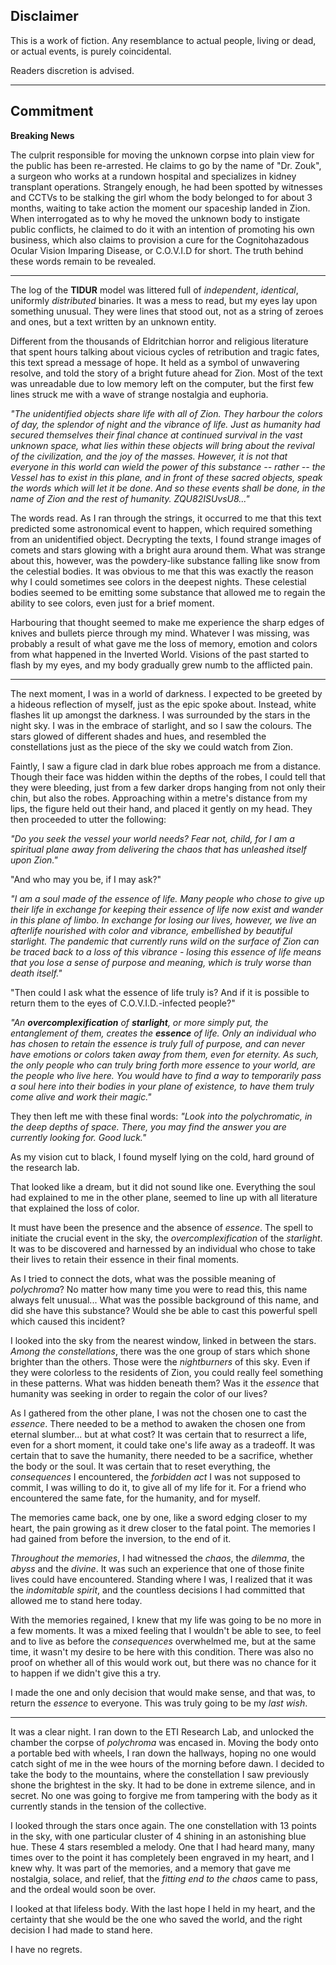 ## Disclaimer

This is a work of fiction. Any resemblance to actual people, living or dead, or actual events, is purely coincidental.

Readers discretion is advised.

---

## Commitment

**Breaking News**

The culprit responsible for moving the unknown corpse into plain view for the public has been re-arrested. He claims to go by the name of "Dr. Zouk", a surgeon who works at a rundown hospital and specializes in kidney transplant operations. Strangely enough, he had been spotted by witnesses and CCTVs to be stalking the girl whom the body belonged to for about 3 months, waiting to take action the moment our spaceship landed in Zion. When interrogated as to why he moved the unknown body to instigate public conflicts, he claimed to do it with an intention of promoting his own business, which also claims to provision a cure for the Cognitohazadous Ocular Vision Imparing Disease, or C.O.V.I.D for short. The truth behind these words remain to be revealed.

---

The log of the **TIDUR** model was littered full of *independent*, *identical*, uniformly *distributed* binaries. It was a mess to read, but my eyes lay upon something unusual. They were lines that stood out, not as a string of zeroes and ones, but a text written by an unknown entity.

Different from the thousands of Eldritchian horror and religious literature that spent hours talking about vicious cycles of retribution and tragic fates, this text spread a message of hope. It held as a symbol of unwavering resolve, and told the story of a bright future ahead for Zion. Most of the text was unreadable due to low memory left on the computer, but the first few lines struck me with a wave of strange nostalgia and euphoria. 

*"The unidentified objects share life with all of Zion. They harbour the colors of day, the splendor of night and the vibrance of life. Just as humanity had secured themselves their final chance at continued survival in the vast unknown space, what lies within these objects will bring about the revival of the civilization, and the joy of the masses. However, it is not that everyone in this world can wield the power of this substance -- rather -- the Vessel has to exist in this plane, and in front of these sacred objects, speak the words which will let it be done. And so these events shall be done, in the name of Zion and the rest of humanity. ZQU82ISUvsU8..."*

The words read. As I ran through the strings, it occurred to me that this text predicted some astronomical event to happen, which required something from an unidentified object. Decrypting the texts, I found strange images of comets and stars glowing with a bright aura around them. What was strange about this, however, was the powdery-like substance falling like snow from the celestial bodies. It was obvious to me that this was exactly the reason why I could sometimes see colors in the deepest nights. These celestial bodies seemed to be emitting some substance that allowed me to regain the ability to see colors, even just for a brief moment.

Harbouring that thought seemed to make me experience the sharp edges of knives and bullets pierce through my mind. Whatever I was missing, was probably a result of what gave me the loss of memory, emotion and colors from what happened in the Inverted World. Visions of the past started to flash by my eyes, and my body gradually grew numb to the afflicted pain.

---
The next moment, I was in a world of darkness. I expected to be greeted by a hideous reflection of myself, just as the epic spoke about. Instead, white flashes lit up amongst the darkness. I was surrounded by the stars in the night sky. I was in the embrace of starlight, and so I saw the colours. The stars glowed of different shades and hues, and resembled the constellations just as the piece of the sky we could watch from Zion. 

Faintly, I saw a figure clad in dark blue robes approach me from a distance. Though their face was hidden within the depths of the robes, I could tell that they were bleeding, just from a few darker drops hanging from not only their chin, but also the robes. Approaching within a metre's distance from my lips, the figure held out their hand, and placed it gently on my head. They then proceeded to utter the following:

*"Do you seek the vessel your world needs? Fear not, child, for I am a spiritual plane away from delivering the chaos that has unleashed itself upon Zion."*

"And who may you be, if I may ask?"

*"I am a soul made of the essence of life. Many people who chose to give up their life in exchange for keeping their essence of life now exist and wander in this plane of limbo. In exchange for losing our lives, however, we live an afterlife nourished with color and vibrance, embellished by beautiful starlight. The pandemic that currently runs wild on the surface of Zion can be traced back to a loss of this vibrance - losing this essence of life means that you lose a sense of purpose and meaning, which is truly worse than death itself."*

"Then could I ask what the essence of life truly is? And if it is possible to return them to the eyes of C.O.V.I.D.-infected people?" 

*"An **overcomplexification** of **starlight**, or more simply put, the entanglement of them, creates the **essence** of life. Only an individual who has chosen to retain the *essence* is truly full of purpose, and can never have emotions or colors taken away from them, even for eternity. As such, the only people who can truly bring forth more *essence* to your world, are the people who live here. You would have to find a way to temporarily pass a soul here into their bodies in your plane of existence, to have them truly come alive and work their magic."*

They then left me with these final words: *"Look into the polychromatic, in the deep depths of space. There, you may find the answer you are currently looking for. Good luck."*

As my vision cut to black, I found myself lying on the cold, hard ground of the research lab. 

That looked like a dream, but it did not sound like one. Everything the soul had explained to me in the other plane, seemed to line up with all literature that explained the loss of color. 

It must have been the presence and the absence of *essence*. The spell to initiate the crucial event in the sky, the *overcomplexification* of the *starlight*. It was to be discovered and harnessed by an individual who chose to take their lives to retain their essence in their final moments.

As I tried to connect the dots, what was the possible meaning of *polychroma*? No matter how many time you were to read this, this name always felt unusual... What was the possible background of this name, and did she have this substance? Would she be able to cast this powerful spell which caused this incident?

I looked into the sky from the nearest window, linked in between the stars. *Among the constellations*, there was the one group of stars which shone brighter than the others. Those were the *nightburners* of this sky. Even if they were colorless to the residents of Zion, you could really feel something in these patterns. What was hidden beneath them? Was it the *essence* that humanity was seeking in order to regain the color of our lives?

As I gathered from the other plane, I was not the chosen one to cast the *essence*. There needed to be a method to awaken the chosen one from eternal slumber... but at what cost? It was certain that to resurrect a life, even for a short moment, it could take one's life away as a tradeoff. It was certain that to save the humanity, there needed to be a sacrifice, whether the body or the soul. It was certain that to reset everything, the *consequences* I encountered, the *forbidden act* I was not supposed to commit, I was willing to do it, to give all of my life for it. For a friend who encountered the same fate, for the humanity, and for myself.

The memories came back, one by one, like a sword edging closer to my heart, the pain growing as it drew closer to the fatal point. The memories I had gained from before the inversion, to the end of it. 

*Throughout the memories*, I had witnessed the *chaos*, the *dilemma*, the *abyss* and the *divine*. It was such an experience that one of those finite lives could have encountered. Standing where I was, I realized that it was the *indomitable spirit*, and the countless decisions I had committed that allowed me to stand here today.

With the memories regained, I knew that my life was going to be no more in a few moments. It was a mixed feeling that I wouldn't be able to see, to feel and to live as before the *consequences* overwhelmed me, but at the same time, it wasn't my desire to be here with this condition. There was also no proof on whether all of this would work out, but there was no chance for it to happen if we didn't give this a try. 

I made the one and only decision that would make sense, and that was, to return the *essence* to everyone. This was truly going to be my *last wish*.

---

It was a clear night. I ran down to the ETI Research Lab, and unlocked the chamber the corpse of *polychroma* was encased in. Moving the body onto a portable bed with wheels, I ran down the hallways, hoping no one would catch sight of me in the wee hours of the morning before dawn. I decided to take the body to the mountains, where the constellation I saw previously shone the brightest in the sky. It had to be done in extreme silence, and in secret. No one was going to forgive me from tampering with the body as it currently stands in the tension of the collective.

I looked through the stars once again. The one constellation with 13 points in the sky, with one particular cluster of 4 shining in an astonishing blue hue. These 4 stars resembled a melody. One that I had heard many, many times over to the point it has completely been engraved in my heart, and I knew why. It was part of the memories, and a memory that gave me nostalgia, solace, and relief, that the *fitting end to the chaos* came to pass, and the ordeal would soon be over.

I looked at that lifeless body. With the last hope I held in my heart, and the certainty that she would be the one who saved the world, and the right decision I had made to stand here.

I have no regrets.
